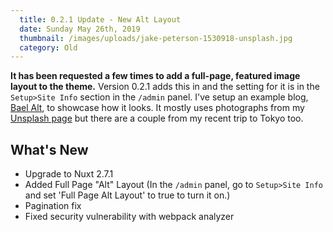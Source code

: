 ```yaml
---
  title: 0.2.1 Update - New Alt Layout
  date: Sunday May 26th, 2019
  thumbnail: /images/uploads/jake-peterson-1530918-unsplash.jpg
  category: Old
---
```

**It has been requested a few times to add a full-page, featured image layout to the theme.** Version 0.2.1 adds this in and the setting for it is in the `Setup>Site Info` section in the `/admin` panel. I've setup an example blog, [Bael Alt](https://bael-template-alt-layout.netlify.com/), to showcase how it looks. It mostly uses photographs from my [Unsplash page](https://unsplash.com/@jake101) but there are a couple from my recent trip to Tokyo too.

## What's New

* Upgrade to Nuxt 2.7.1
* Added Full Page "Alt" Layout (In the `/admin` panel, go to `Setup>Site Info` and set 'Full Page Alt Layout' to true to turn it on.)
* Pagination fix
* Fixed security vulnerability with webpack analyzer
